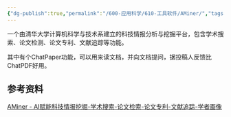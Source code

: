 ```yaml
---
{"dg-publish":true,"permalink":"/600-应用科学/610-工具软件/AMiner/","tags":["AI/学术","TODO/Test"],"noteIcon":""}
---
```


一个由清华大学计算机科学与技术系建立的科技情报分析与挖掘平台，包含学术搜索、论文检测、论文专利、文献追踪等功能。

其中有个ChatPaper功能，可以用来读文档，并向文档提问，据投稿人反馈比ChatPDF好用。


## 参考资料
[AMiner - AI赋能科技情报挖掘-学术搜索-论文检索-论文专利-文献追踪-学者画像](https://www.aminer.cn/)